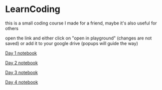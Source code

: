 # LearnCoding
this is a small coding course I made for a friend, maybe it's also useful for others

open the link and either click on "open in playground" (changes are not saved) or add it to your google drive (popups will guide the way)

[Day 1 notebook](https://colab.research.google.com/github/sansha/LearnCoding/blob/master/Day_1.ipynb)

[Day 2 notebook](https://colab.research.google.com/github/sansha/LearnCoding/blob/master/Day_2.ipynb)

[Day 3 notebook](https://colab.research.google.com/github/sansha/LearnCoding/blob/master/Day_3.ipynb)

[Day 4 notebook](https://colab.research.google.com/github/sansha/LearnCoding/blob/master/Day_4.ipynb)

